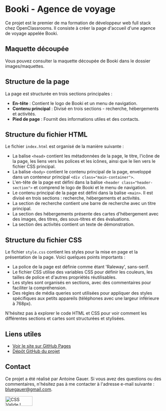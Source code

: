 <h1>Booki - Agence de voyage</h1>

<p>Ce projet est le premier de ma formation de développeur web full stack chez OpenClassrooms. Il consiste à créer la page d'accueil d'une agence de voyage appelée Booki.</p>

<h2>Maquette découpée</h2>
<p>Vous pouvez consulter la maquette découpée de Booki dans le dossier images/maquettes.</p>

<h2>Structure de la page</h2>

<p>La page est structurée en trois sections principales :</p>

<ul>
  <li><strong>En-tête</strong> : Contient le logo de Booki et un menu de navigation.</li>
  <li><strong>Contenu principal</strong> : Divisé en trois sections - recherche, hébergements et activités.</li>
  <li><strong>Pied de page</strong> : Fournit des informations utiles et des contacts.</li>
</ul>

<h2>Structure du fichier HTML</h2>

<p>Le fichier <code>index.html</code> est organisé de la manière suivante :</p>

<ul>
  <li>La balise <code>&lt;head&gt;</code> contient les métadonnées de la page, le titre, l'icône de la page, les liens vers les polices et les icônes, ainsi que le lien vers le fichier CSS principal.</li>
  <li>La balise <code>&lt;body&gt;</code> contient le contenu principal de la page, enveloppé dans un conteneur principal <code>&lt;div class="main-container"&gt;</code>.</li>
  <li>L'en-tête de la page est défini dans la balise <code>&lt;header class="header-section"&gt;</code> et comprend le logo de Booki et le menu de navigation.</li>
  <li>Le contenu principal de la page est défini dans la balise <code>&lt;main&gt;</code>. Il est divisé en trois sections : recherche, hébergements et activités.</li>
  <li>La section de recherche contient une barre de recherche avec un titre principal.</li>
  <li>La section des hébergements présente des cartes d'hébergement avec des images, des titres, des sous-titres et des évaluations.</li>
  <li>La section des activités contient un texte de démonstration.</li>
</ul>

<h2>Structure du fichier CSS</h2>

<p>Le fichier <code>style.css</code> contient les styles pour la mise en page et la présentation de la page. Voici quelques points importants :</p>

<ul>
  <li>La police de la page est définie comme étant 'Raleway', sans-serif.</li>
  <li>Le fichier CSS utilise des variables CSS pour définir les couleurs, les tailles de police et d'autres propriétés réutilisables.</li>
  <li>Les styles sont organisés en sections, avec des commentaires pour faciliter la compréhension.</li>
  <li>Des règles de média queries sont utilisées pour appliquer des styles spécifiques aux petits appareils (téléphones avec une largeur inférieure à 768px).</li>
</ul>

<p>N'hésitez pas à explorer le code HTML et CSS pour voir comment les différentes sections et cartes sont structurées et stylisées.</p>

<h2>Liens utiles</h2>

<ul>
  <li><a href="https://bluesoley23.github.io/OpenClassrooms_Project-1_HTML-CSS_Booki/">Voir le site sur GitHub Pages</a></li>
  <li><a href="https://github.com/BlueSoley23/OpenClassrooms_Project-1_HTML-CSS_Booki.git">Dépôt GitHub du projet</a></li>
</ul>

<h2>Contact</h2>

<p>Ce projet a été réalisé par Antoine Gauer. Si vous avez des questions ou des commentaires, n'hésitez pas à me contacter à l'adresse e-mail suivante : <a href="mailto:bluegauer@gmail.com">bluegauer@gmail.com</a>.</p>


<p>
    <a href="http://jigsaw.w3.org/css-validator/check/referer">
        <img style="border:0;width:88px;height:31px"
            src="http://jigsaw.w3.org/css-validator/images/vcss"
            alt="CSS Valide !" />
    </a>
</p>
      
